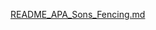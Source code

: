 [README_APA_Sons_Fencing.md](https://github.com/user-attachments/files/20427069/README_APA_Sons_Fencing.md)
